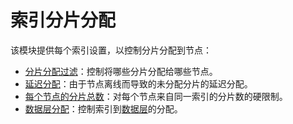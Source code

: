 # 索引分片分配

该模块提供每个索引设置，以控制分片分配到节点：

- [分片分配过滤](/index_modules/index_shard_allocation/shard_allocation_filtering)：控制将哪些分片分配给哪些节点。
- [延迟分配](/index_modules/index_shard_allocation/delaying_allocation)：由于节点离线而导致的未分配分片的延迟分配。
- [每个节点的分片总数](/index_modules/index_shard_allocation/total_shards_per_node)：对每个节点来自同一索引的分片数的硬限制。
- [数据层分配](/index_modules/index_shard_allocation/data_tier_allocation_filtering)：控制索引到[数据层](/data_management/data_tier)的分配。
